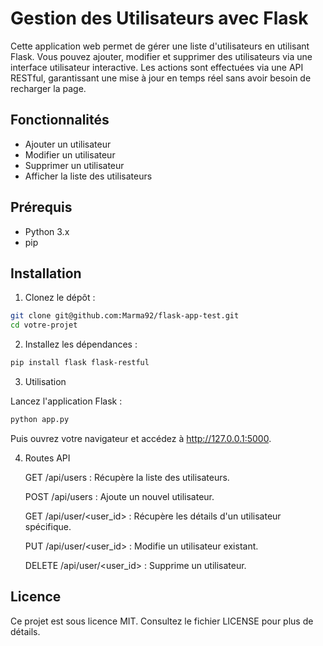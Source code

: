 # Gestion des Utilisateurs avec Flask

Cette application web permet de gérer une liste d'utilisateurs en utilisant Flask. Vous pouvez ajouter, modifier et supprimer des utilisateurs via une interface utilisateur interactive. Les actions sont effectuées via une API RESTful, garantissant une mise à jour en temps réel sans avoir besoin de recharger la page.

## Fonctionnalités

- Ajouter un utilisateur
- Modifier un utilisateur
- Supprimer un utilisateur
- Afficher la liste des utilisateurs

## Prérequis

- Python 3.x
- pip

## Installation

1. Clonez le dépôt :

```bash
git clone git@github.com:Marma92/flask-app-test.git
cd votre-projet
```

2. Installez les dépendances :

```bash
pip install flask flask-restful
```

3. Utilisation

Lancez l'application Flask :

```bash
python app.py
```

Puis ouvrez votre navigateur et accédez à <http://127.0.0.1:5000>.

4. Routes API

   GET /api/users : Récupère la liste des utilisateurs.

   POST /api/users : Ajoute un nouvel utilisateur.

   GET /api/user/<user_id> : Récupère les détails d'un utilisateur spécifique.

   PUT /api/user/<user_id> : Modifie un utilisateur existant.

   DELETE /api/user/<user_id> : Supprime un utilisateur.

## Licence

Ce projet est sous licence MIT. Consultez le fichier LICENSE pour plus de détails.
